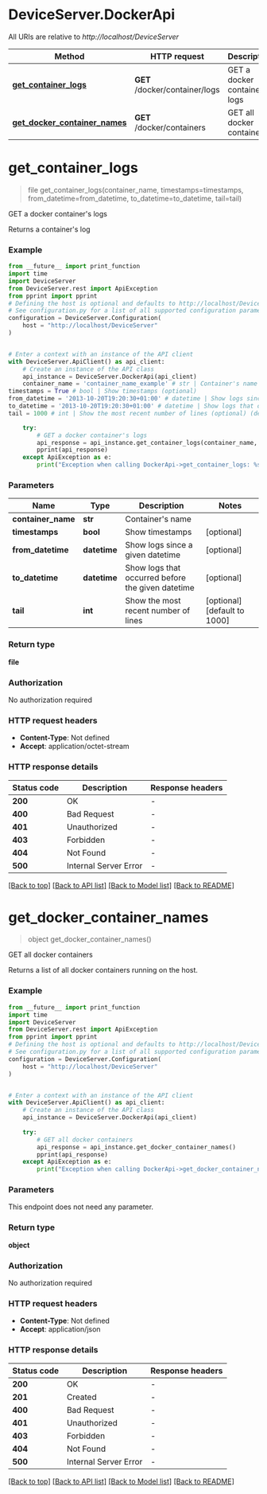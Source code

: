 # DeviceServer.DockerApi

All URIs are relative to *http://localhost/DeviceServer*

Method | HTTP request | Description
------------- | ------------- | -------------
[**get_container_logs**](DockerApi.md#get_container_logs) | **GET** /docker/container/logs | GET a docker container&#39;s logs
[**get_docker_container_names**](DockerApi.md#get_docker_container_names) | **GET** /docker/containers | GET all docker containers


# **get_container_logs**
> file get_container_logs(container_name, timestamps=timestamps, from_datetime=from_datetime, to_datetime=to_datetime, tail=tail)

GET a docker container's logs

Returns a container's log

### Example

```python
from __future__ import print_function
import time
import DeviceServer
from DeviceServer.rest import ApiException
from pprint import pprint
# Defining the host is optional and defaults to http://localhost/DeviceServer
# See configuration.py for a list of all supported configuration parameters.
configuration = DeviceServer.Configuration(
    host = "http://localhost/DeviceServer"
)


# Enter a context with an instance of the API client
with DeviceServer.ApiClient() as api_client:
    # Create an instance of the API class
    api_instance = DeviceServer.DockerApi(api_client)
    container_name = 'container_name_example' # str | Container's name
timestamps = True # bool | Show timestamps (optional)
from_datetime = '2013-10-20T19:20:30+01:00' # datetime | Show logs since a given datetime (optional)
to_datetime = '2013-10-20T19:20:30+01:00' # datetime | Show logs that occurred before the given datetime (optional)
tail = 1000 # int | Show the most recent number of lines (optional) (default to 1000)

    try:
        # GET a docker container's logs
        api_response = api_instance.get_container_logs(container_name, timestamps=timestamps, from_datetime=from_datetime, to_datetime=to_datetime, tail=tail)
        pprint(api_response)
    except ApiException as e:
        print("Exception when calling DockerApi->get_container_logs: %s\n" % e)
```

### Parameters

Name | Type | Description  | Notes
------------- | ------------- | ------------- | -------------
 **container_name** | **str**| Container&#39;s name | 
 **timestamps** | **bool**| Show timestamps | [optional] 
 **from_datetime** | **datetime**| Show logs since a given datetime | [optional] 
 **to_datetime** | **datetime**| Show logs that occurred before the given datetime | [optional] 
 **tail** | **int**| Show the most recent number of lines | [optional] [default to 1000]

### Return type

**file**

### Authorization

No authorization required

### HTTP request headers

 - **Content-Type**: Not defined
 - **Accept**: application/octet-stream

### HTTP response details
| Status code | Description | Response headers |
|-------------|-------------|------------------|
**200** | OK |  -  |
**400** | Bad Request |  -  |
**401** | Unauthorized |  -  |
**403** | Forbidden |  -  |
**404** | Not Found |  -  |
**500** | Internal Server Error |  -  |

[[Back to top]](#) [[Back to API list]](../README.md#documentation-for-api-endpoints) [[Back to Model list]](../README.md#documentation-for-models) [[Back to README]](../README.md)

# **get_docker_container_names**
> object get_docker_container_names()

GET all docker containers

Returns a list of all docker containers running on the host.

### Example

```python
from __future__ import print_function
import time
import DeviceServer
from DeviceServer.rest import ApiException
from pprint import pprint
# Defining the host is optional and defaults to http://localhost/DeviceServer
# See configuration.py for a list of all supported configuration parameters.
configuration = DeviceServer.Configuration(
    host = "http://localhost/DeviceServer"
)


# Enter a context with an instance of the API client
with DeviceServer.ApiClient() as api_client:
    # Create an instance of the API class
    api_instance = DeviceServer.DockerApi(api_client)
    
    try:
        # GET all docker containers
        api_response = api_instance.get_docker_container_names()
        pprint(api_response)
    except ApiException as e:
        print("Exception when calling DockerApi->get_docker_container_names: %s\n" % e)
```

### Parameters
This endpoint does not need any parameter.

### Return type

**object**

### Authorization

No authorization required

### HTTP request headers

 - **Content-Type**: Not defined
 - **Accept**: application/json

### HTTP response details
| Status code | Description | Response headers |
|-------------|-------------|------------------|
**200** | OK |  -  |
**201** | Created |  -  |
**400** | Bad Request |  -  |
**401** | Unauthorized |  -  |
**403** | Forbidden |  -  |
**404** | Not Found |  -  |
**500** | Internal Server Error |  -  |

[[Back to top]](#) [[Back to API list]](../README.md#documentation-for-api-endpoints) [[Back to Model list]](../README.md#documentation-for-models) [[Back to README]](../README.md)

